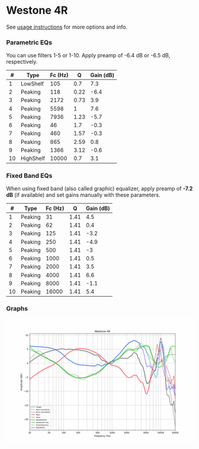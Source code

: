 # Westone 4R
See [usage instructions](https://github.com/jaakkopasanen/AutoEq#usage) for more options and info.

### Parametric EQs
You can use filters 1-5 or 1-10. Apply preamp of -6.4 dB or -6.5 dB, respectively.

|   # | Type      |   Fc (Hz) |    Q |   Gain (dB) |
|-----|-----------|-----------|------|-------------|
|   1 | LowShelf  |       105 | 0.7  |         7.3 |
|   2 | Peaking   |       118 | 0.22 |        -6.4 |
|   3 | Peaking   |      2172 | 0.73 |         3.9 |
|   4 | Peaking   |      5598 | 1    |         7.6 |
|   5 | Peaking   |      7936 | 1.23 |        -5.7 |
|   6 | Peaking   |        46 | 1.7  |        -0.3 |
|   7 | Peaking   |       460 | 1.57 |        -0.3 |
|   8 | Peaking   |       865 | 2.59 |         0.8 |
|   9 | Peaking   |      1366 | 3.12 |        -0.6 |
|  10 | HighShelf |     10000 | 0.7  |         3.1 |

### Fixed Band EQs
When using fixed band (also called graphic) equalizer, apply preamp of **-7.2 dB** (if available) and set gains manually with these parameters.

|   # | Type    |   Fc (Hz) |    Q |   Gain (dB) |
|-----|---------|-----------|------|-------------|
|   1 | Peaking |        31 | 1.41 |         4.5 |
|   2 | Peaking |        62 | 1.41 |         0.4 |
|   3 | Peaking |       125 | 1.41 |        -3.2 |
|   4 | Peaking |       250 | 1.41 |        -4.9 |
|   5 | Peaking |       500 | 1.41 |        -3   |
|   6 | Peaking |      1000 | 1.41 |         0.5 |
|   7 | Peaking |      2000 | 1.41 |         3.5 |
|   8 | Peaking |      4000 | 1.41 |         6.6 |
|   9 | Peaking |      8000 | 1.41 |        -1.1 |
|  10 | Peaking |     16000 | 1.41 |         5.4 |

### Graphs
![](./Westone%204R.png)
